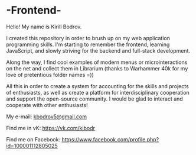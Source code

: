 # -Frontend-

Hello! My name is Kirill Bodrov. 

I created this repository in order to brush up on my web application programming skills. I'm starting to remember the frontend, learning JavaScript, and slowly striving for the backend and full-stack development. 

Along the way, I find cool examples of modern menus or microinteractions on the net and collect them in Librarium (thanks to Warhammer 40k for my love of pretentious folder names =)) 


All this in order to create a system for accounting for the skills and projects of enthusiasts, as well as create a platform for interdisciplinary cooperation and support the open-source community.
I would be glad to interact and cooperate with other enthusiasts!

My e-mail: kbodrov5@gmail.com

Find me in vK: https://vk.com/kibodr

Find me on Facebook: https://www.facebook.com/profile.php?id=100001112805025
